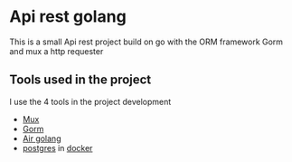 # Api rest golang

This is a small Api rest project build on go with the ORM framework Gorm and mux a http requester

## Tools used in the project

I use the 4 tools in the project development

- [Mux](https://github.com/gorilla/mux)
- [Gorm](https://gorm.io/)
- [Air golang](https://github.com/cosmtrek/air)
- [postgres](https://hub.docker.com/_/postgres) in [docker](https://www.docker.com/)

